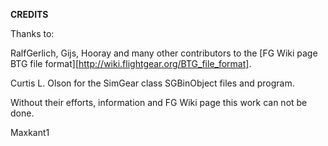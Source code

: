 **CREDITS**

Thanks to:

RalfGerlich, Gijs, Hooray and many other contributors to the [FG Wiki page BTG file format][http://wiki.flightgear.org/BTG_file_format].

Curtis L. Olson for the SimGear class SGBinObject files and program.

Without their efforts, information and FG Wiki page this work can not be done.

Maxkant1
